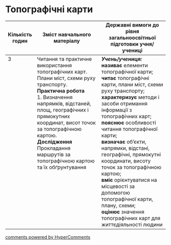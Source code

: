 <div id="hypercomments_widget" class="js-hypercomments-widget invisible"></div>

# Топографічні карти

<table>
  <tr>
    <td width="10%" align="center"><b>Кількість годин</b></td>  
    <td width="45%" align="center"><b>Зміст навчального матеріалу</b></td>
    <td width="45%" align="center"><b>Державні вимоги до рівня загальноосвітньої підготовки учня/учениці</b></td>
  </tr>
<tbody>
  <tr>
<td width="10%" style="vertical-align:top !important;">3</td>
    <td width="45%" style="vertical-align:top !important;">
Читання та практичне використання топографічних карт. Плани міст, схеми руху транспорту. <br>
<b>Практична робота</b><br>
1. Визначення напрямків, відстаней, площ, географічних і  прямокутних координат, висот точок за топографічною картою. <br>
<b>Дослідження</b><br>
Прокладання маршрутів за топографічною картою та їх  обґрунтування 
</td>
    <td width="45%" style="vertical-align:top !important;">
<i><b>Учень/учениця:</b></i><br>
<b>називає</b> елементи топографічної карти; <br>
<b>читає</b> топографічні карти, плани міст, схеми руху транспорту;<br>
<b>характеризує</b> методи і засоби отримання інформації з топографічних карт; <br>
<b>пояснює</b> особливості читання топографічної карти;<br>
<b>визначає</b> об’єкти, напрямки, відстані, географічні, прямокутні координати, висоту точок за топографічною картою;<br>
<b>вміє</b>  орієнтуватися  на місцевості  за допомогою  топографічної карти, плану, схеми;<br>
<b>оцінює</b> значення топографічних карт для життєдіяльності людини</td>
  </tr>
</tbody>
</table>

<div class="js-hypercomments-container">
<a href="http://hypercomments.com" class="hc-link" title="comments widget">comments powered by HyperComments</a>
</div>